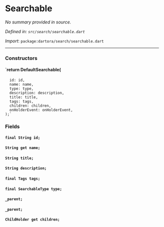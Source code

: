 # Searchable

_No summary provided in source._

_Defined in: `src/search/searchable.dart`_

_Import_: `package:dartora/search/searchable.dart`

---

### Constructors

#### `return DefaultSearchable(
      id: id,
      name: name,
      type: type,
      description: description,
      title: title,
      tags: tags,
      children: children,
      onHolderEvent: onHolderEvent,
    );`



### Fields

#### `final String id;`



#### `String get name;`



#### `String title;`



#### `String description;`



#### `final Tags tags;`



#### `final SearchableType type;`



#### `_parent;`



#### `_parent;`



#### `ChildHolder get children;`





